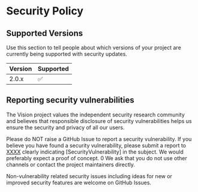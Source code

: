 # Security Policy

## Supported Versions

Use this section to tell people about which versions of your project are
currently being supported with security updates.

| Version | Supported          |
| ------- | ------------------ |
| 2.0.x   | :white_check_mark: |

## Reporting security vulnerabilities

The Vision project values the independent security research community and believes that responsible disclosure of security vulnerabilities helps us ensure the security and privacy of all our users.

Please do NOT raise a GitHub Issue to report a security vulnerability. If you believe you have found a security vulnerability, please submit a report to [XXXX](XXX@XXX) clearly indicating [SecurityVulnerability] in the subject. We would preferably expect a proof of concept. 
0
We ask that you do not use other channels or contact the project maintainers directly.

Non-vulnerability related security issues including ideas for new or improved security features are welcome on GitHub Issues.
